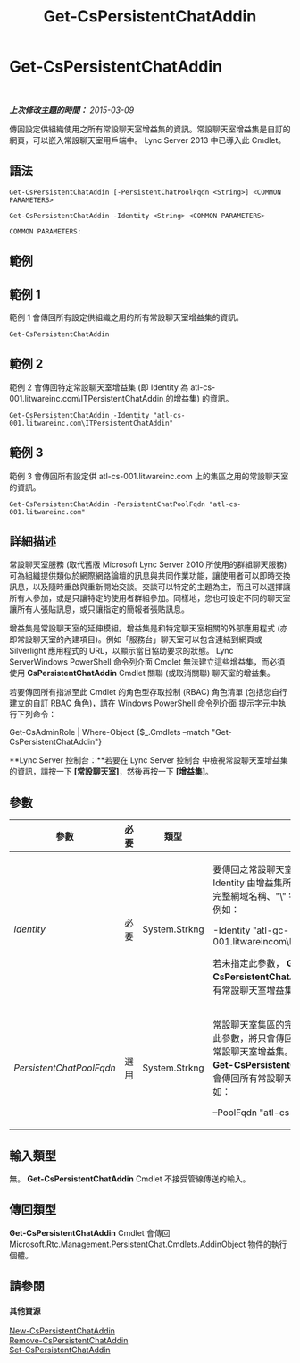 ﻿---
title: Get-CsPersistentChatAddin
TOCTitle: Get-CsPersistentChatAddin
ms:assetid: 0d6b3283-c73d-4b83-b0f8-8f03aa4bba14
ms:mtpsurl: https://technet.microsoft.com/zh-tw/library/JJ204670(v=OCS.15)
ms:contentKeyID: 49290077
ms.date: 08/10/2015
mtps_version: v=OCS.15
ms.translationtype: HT
---

# Get-CsPersistentChatAddin

 

_**上次修改主題的時間：** 2015-03-09_

傳回設定供組織使用之所有常設聊天室增益集的資訊。常設聊天室增益集是自訂的網頁，可以嵌入常設聊天室用戶端中。 Lync Server 2013 中已導入此 Cmdlet。

## 語法

    Get-CsPersistentChatAddin [-PersistentChatPoolFqdn <String>] <COMMON PARAMETERS>

    Get-CsPersistentChatAddin -Identity <String> <COMMON PARAMETERS>

    COMMON PARAMETERS:

## 範例

## 範例 1

範例 1 會傳回所有設定供組織之用的所有常設聊天室增益集的資訊。

    Get-CsPersistentChatAddin

## 範例 2

範例 2 會傳回特定常設聊天室增益集 (即 Identity 為 atl-cs-001.litwareinc.com\\ITPersistentChatAddin 的增益集) 的資訊。

    Get-CsPersistentChatAddin -Identity "atl-cs-001.litwareinc.com\ITPersistentChatAddin"

## 範例 3

範例 3 會傳回所有設定供 atl-cs-001.litwareinc.com 上的集區之用的常設聊天室的資訊。

    Get-CsPersistentChatAddin -PersistentChatPoolFqdn "atl-cs-001.litwareinc.com"

## 詳細描述

常設聊天室服務 (取代舊版 Microsoft Lync Server 2010 所使用的群組聊天服務) 可為組織提供類似於網際網路論壇的訊息與共同作業功能，讓使用者可以即時交換訊息，以及隨時重啟與重新開始交談。交談可以特定的主題為主，而且可以選擇讓所有人參加，或是只讓特定的使用者群組參加。同樣地，您也可設定不同的聊天室讓所有人張貼訊息，或只讓指定的簡報者張貼訊息。

增益集是常設聊天室的延伸模組。增益集是和特定聊天室相關的外部應用程式 (亦即常設聊天室的內建項目)。例如「服務台」聊天室可以包含連結到網頁或 Silverlight 應用程式的 URL，以顯示當日協助要求的狀態。 Lync ServerWindows PowerShell 命令列介面 Cmdlet 無法建立這些增益集，而必須使用 **CsPersistentChatAddin** Cmdlet 關聯 (或取消關聯) 聊天室的增益集。

若要傳回所有指派至此 Cmdlet 的角色型存取控制 (RBAC) 角色清單 (包括您自行建立的自訂 RBAC 角色)，請在 Windows PowerShell 命令列介面 提示字元中執行下列命令：

Get-CsAdminRole | Where-Object {$\_.Cmdlets –match "Get-CsPersistentChatAddin"}

**Lync Server 控制台：**若要在 Lync Server 控制台 中檢視常設聊天室增益集的資訊，請按一下 **\[常設聊天室\]**，然後再按一下 **\[增益集\]**。

## 參數


<table>
<colgroup>
<col style="width: 25%" />
<col style="width: 25%" />
<col style="width: 25%" />
<col style="width: 25%" />
</colgroup>
<thead>
<tr class="header">
<th>參數</th>
<th>必要</th>
<th>類型</th>
<th>說明</th>
</tr>
</thead>
<tbody>
<tr class="odd">
<td><p><em>Identity</em></p></td>
<td><p>必要</p></td>
<td><p>System.Strkng</p></td>
<td><p>要傳回之常設聊天室增益集的唯一識別碼。Identity 由增益集所在之常設聊天室集區的完整網域名稱、&quot;\&quot; 字元及增益集名稱組成。例如：</p>
<p>-Identity &quot;atl-gc-001.litwareincom\ITPersistentChatAddin&quot;</p>
<p>若未指定此參數， <strong>Get-CsPersistentChatAddin</strong> Cmdlet 會傳回所有常設聊天室增益集的資訊。</p></td>
</tr>
<tr class="even">
<td><p><em>PersistentChatPoolFqdn</em></p></td>
<td><p>選用</p></td>
<td><p>System.Strkng</p></td>
<td><p>常設聊天室集區的完整網域名稱。如有使用此參數，將只會傳回在指定集區上所找到的常設聊天室增益集。若未使用此參數， <strong>Get-CsPersistentChatAddin</strong> Cmdlet 將會傳回所有常設聊天室集區的增益集。例如：</p>
<p>–PoolFqdn &quot;atl-cs-001.litwareinc.com&quot;</p></td>
</tr>
</tbody>
</table>


## 輸入類型

無。 **Get-CsPersistentChatAddin** Cmdlet 不接受管線傳送的輸入。

## 傳回類型

**Get-CsPersistentChatAddin** Cmdlet 會傳回 Microsoft.Rtc.Management.PersistentChat.Cmdlets.AddinObject 物件的執行個體。

## 請參閱

#### 其他資源

[New-CsPersistentChatAddin](new-cspersistentchataddin.md)  
[Remove-CsPersistentChatAddin](remove-cspersistentchataddin.md)  
[Set-CsPersistentChatAddin](set-cspersistentchataddin.md)

